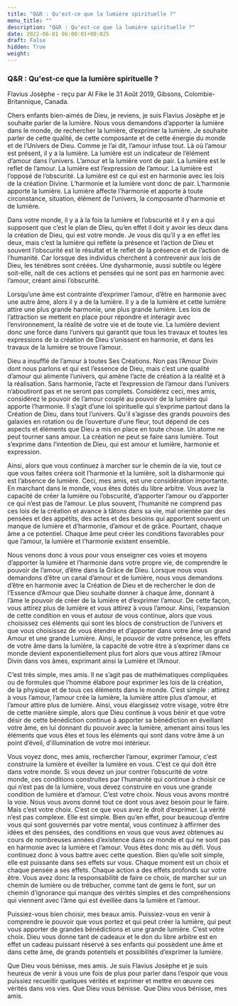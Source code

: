 ```yaml
---
title: "Q&R : Qu'est-ce que la lumière spirituelle ?"
menu_title: ""
description: "Q&R : Qu'est-ce que la lumière spirituelle ?"
date: 2022-06-01 06:00:01+00:825
draft: False
hidden: True
weight:
---
```

### Q&R : Qu'est-ce que la lumière spirituelle ?

Flavius Josèphe - reçu par Al Fike le 31 Août 2019, Gibsons, Colombie-Britannique, Canada.

Chers enfants bien-aimés de Dieu, je reviens, je suis Flavius Josèphe et je souhaite parler de la lumière. Nous vous demandons d’apporter la lumière dans le monde, de rechercher la lumière, d’exprimer la lumière. Je souhaite parler de cette qualité, de cette composante et de cette énergie du monde et de l’Univers de Dieu. Comme je l’ai dit, l’amour infuse tout. Là où l’amour est présent, il y a la lumière. La lumière est un indicateur de l’élément d’amour dans l’univers. L’amour et la lumière vont de pair. La lumière est le reflet de l’amour. La lumière est l’expression de l’amour. La lumière est l’opposé de l’obscurité. La lumière est ce qui est en harmonie avec les lois de la création Divine. L’harmonie et la lumière vont donc de pair. L’harmonie apporte la lumière. La lumière affecte l’harmonie et apporte à toute circonstance, situation, élément de l’univers, la composante d’harmonie et de lumière.

Dans votre monde, il y a à la fois la lumière et l’obscurité et il y en a qui supposent que c’est le plan de Dieu, qu’en effet il doit y avoir les deux dans la création de Dieu, qui est votre monde. Je vous dis qu’il y a en effet les deux, mais c’est la lumière qui reflète la présence et l’action de Dieu et souvent l’obscurité est le résultat et le reflet de la présence et de l’action de l’humanité. Car lorsque des individus cherchent à contrevenir aux lois de Dieu, les ténèbres sont créées. Une dysharmonie, aussi subtile ou légère soit-elle, naît de ces actions et pensées qui ne sont pas en harmonie avec l’amour, créant ainsi l’obscurité.

Lorsqu’une âme est contrainte d’exprimer l’amour, d’être en harmonie avec une autre âme, alors il y a de la lumière. Il y a de la lumière et cette lumière attire une plus grande harmonie, une plus grande lumière. Les lois de l’attraction se mettent en place pour répondre et interagir avec l’environnement, la réalité de votre vie et de toute vie. La lumière devient donc une force dans l’univers qui garantit que tous les travaux et toutes les expressions de la création de Dieu s’unissent en harmonie, et dans les travaux de la lumière se trouve l’amour.

Dieu a insufflé de l’amour à toutes Ses Créations. Non pas l’Amour Divin dont nous parlons et qui est l’essence de Dieu, mais c’est une qualité d’amour qui alimente l’univers, qui amène l’acte de création à la réalité et à la réalisation. Sans harmonie, l’acte et l’expression de l’amour dans l’univers n’aboutiront pas et ne seront pas complets. Considérez ceci, mes amis, considérez le pouvoir de l’amour couplé au pouvoir de la lumière qui apporte l’harmonie. Il s’agit d’une loi spirituelle qui s’exprime partout dans la Création de Dieu, dans tout l’univers. Qu’il s’agisse des grands pouvoirs des galaxies en rotation ou de l’ouverture d’une fleur, tout dépend de ces aspects et éléments que Dieu a mis en place en toute chose. Un atome ne peut tourner sans amour. La création ne peut se faire sans lumière. Tout s’exprime dans l’intention de Dieu, qui est amour et lumière, harmonie et expression.

Ainsi, alors que vous continuez à marcher sur le chemin de la vie, tout ce que vous faites créera soit l’harmonie et la lumière, soit la disharmonie qui est l’absence de lumière. Ceci, mes amis, est une considération importante. En marchant dans le monde, vous êtes dotés du libre arbitre. Vous avez la capacité de créer la lumière ou l’obscurité, d’apporter l’amour ou d’apporter ce qui n’est pas de l’amour. Le plus souvent, l’humanité ne comprend pas ces lois de la création et avance à tâtons dans sa vie, mal orientée par des pensées et des appétits, des actes et des besoins qui apportent souvent un manque de lumière et d’harmonie, d’amour et de grâce. Pourtant, chaque âme a ce potentiel. Chaque âme peut créer les conditions favorables pour que l’amour, la lumière et l’harmonie existent ensemble.

Nous venons donc à vous pour vous enseigner ces voies et moyens d’apporter la lumière et l’harmonie dans votre propre vie, de comprendre le pouvoir de l’amour, d’être dans la Grâce de Dieu. Lorsque nous vous demandons d’être un canal d’amour et de lumière, nous vous demandons d’être en harmonie avec la Création de Dieu et de rechercher le don de l’Essence d’Amour que Dieu souhaite donner à chaque âme, donnant à l’âme le pouvoir de créer de la lumière et d’exprimer l’amour. De cette façon, vous attirez plus de lumière et vous attirez à vous l’amour. Ainsi, l’expansion de cette condition en vous et autour de vous continue, alors que vous choisissez ces éléments qui sont les blocs de construction de l’univers et que vous choisissez de vous étendre et d’apporter dans votre âme un grand Amour et une grande Lumière. Ainsi, le pouvoir de votre présence, les effets de votre âme dans la lumière, la capacité de votre être à s’exprimer dans ce monde devient exponentiellement plus fort alors que vous attirez l’Amour Divin dans vos âmes, exprimant ainsi la Lumière et l’Amour.

C’est très simple, mes amis. Il ne s’agit pas de mathématiques compliquées ou de formules que l’homme élabore pour exprimer les lois de la création, de la physique et de tous ces éléments dans le monde. C’est simple : attirez à vous l’amour, l’amour crée la lumière, la lumière attire plus d’amour, et l’amour attire plus de lumière. Ainsi, vous élargissez votre visage, votre être de cette manière simple, alors que Dieu continue à vous bénir et que votre désir de cette bénédiction continue à apporter sa bénédiction en éveillant votre âme, en lui donnant du pouvoir avec la lumière, amenant ainsi tous les éléments que vous êtes et tous les éléments qui sont dans votre âme à un point d’éveil, d’illumination de votre moi intérieur.

Vous voyez donc, mes amis, rechercher l’amour, exprimer l’amour, c’est construire la lumière et éveiller la lumière en vous. C’est ce qui doit être dans votre monde. Si vous devez un jour contrer l’obscurité de votre monde, ces conditions construites par l’humanité qui continue à choisir ce qui n’est pas de la lumière, vous devez construire en vous une grande condition de lumière et d’amour. C’est votre choix. Nous vous avons montré la voie. Nous vous avons donné tout ce dont vous avez besoin pour le faire. Mais c’est votre choix. C’est ce que vous avez le droit d’exprimer. La vérité n’est pas complexe. Elle est simple. Bien qu’en effet, pour beaucoup d’entre vous qui sont gouvernés par votre mental, vous continuez à affirmer des idées et des pensées, des conditions en vous que vous avez obtenues au cours de nombreuses années d’existence dans ce monde et qui ne sont pas en harmonie avec la lumière et l’amour. Vous êtes donc mis au défi. Vous continuez donc à vous battre avec cette question. Bien qu’elle soit simple, elle est puissante dans ses effets sur vous. Chaque moment est un choix et chaque pensée a ses effets. Chaque action a des effets profonds sur votre être. Vous avez donc la responsabilité de faire ce choix, de marcher sur un chemin de lumière ou de trébucher, comme tant de gens le font, sur un chemin d’ignorance qui manque des vérités simples et des compréhensions qui viennent avec l’âme qui est éveillée dans la lumière et l’amour.

Puissiez-vous bien choisir, mes beaux amis. Puissiez-vous en venir à comprendre le pouvoir que vous portez et qui peut créer la lumière, qui peut vous apporter de grandes bénédictions et une grande lumière. C’est votre choix. Dieu vous donne tant de cadeaux et le don du libre arbitre est en effet un cadeau puissant réservé à ses enfants qui possèdent une âme et dans cette âme, de grands potentiels et possibilités d’exprimer la lumière.

Que Dieu vous bénisse, mes amis. Je suis Flavius Josèphe et je suis heureux de venir à vous une fois de plus pour parler dans l’espoir que vous puissiez recueillir quelques vérités et exprimer et mettre en œuvre ces vérités dans vos vies. Que Dieu vous bénisse. Que Dieu vous bénisse, mes amis.



